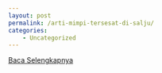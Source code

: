 ```yaml
---
layout: post
permalink: /arti-mimpi-tersesat-di-salju/
categories:
    - Uncategorized
---
```


[Baca Selengkapnya](/02)